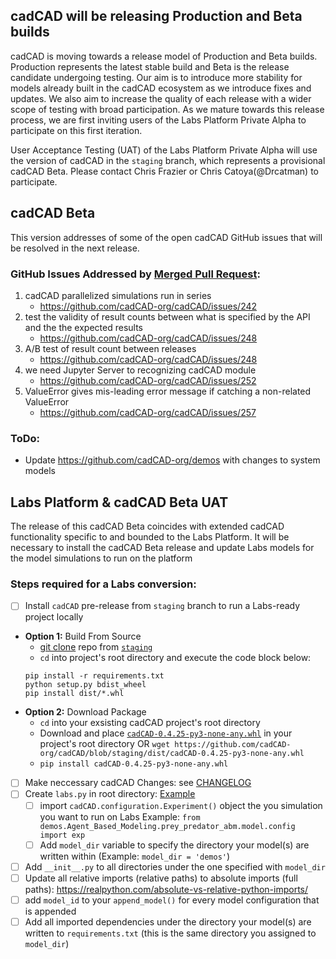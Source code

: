 ## cadCAD will be releasing Production and Beta builds
cadCAD is moving towards a release model of Production and Beta builds. Production represents the latest stable build and Beta is the release candidate undergoing testing. Our aim is to introduce more stability for models already built in the cadCAD ecosystem as we introduce fixes and updates. We also aim to increase the quality of each release with a wider scope of testing with broad participation. As we mature towards this release process, we are first inviting users of the Labs Platform Private Alpha to participate on this first iteration.

User Acceptance Testing (UAT) of the Labs Platform Private Alpha will use the version of cadCAD in the `staging` branch, which represents a provisional cadCAD Beta. Please contact Chris Frazier or Chris Catoya(@Drcatman) to participate.

## cadCAD Beta
This version addresses of some of the open cadCAD GitHub issues that will be resolved in the next release. 

### GitHub Issues Addressed by [Merged Pull Request](https://github.com/cadCAD-org/cadCAD/pull/274): 
1. cadCAD parallelized simulations run in series
	* https://github.com/cadCAD-org/cadCAD/issues/242
2. test the validity of result counts between what is specified by the API and the the expected results 
	* https://github.com/cadCAD-org/cadCAD/issues/248
3. A/B test of result count between releases
	* https://github.com/cadCAD-org/cadCAD/issues/248
4. we need Jupyter Server to recognizing cadCAD module
	* https://github.com/cadCAD-org/cadCAD/issues/252
5. ValueError gives mis-leading error message if catching a non-related ValueError
	* https://github.com/cadCAD-org/cadCAD/issues/257

### ToDo:
* Update https://github.com/cadCAD-org/demos with changes to system models

## Labs Platform & cadCAD Beta UAT
The release of this cadCAD Beta coincides with extended cadCAD functionality specific to and bounded to the Labs Platform. It will be necessary to install the cadCAD Beta release and update Labs models for the model simulations to run on the platform 

### Steps required for a Labs conversion:
- [ ] Install `cadCAD` pre-release from `staging` branch to run a Labs-ready project locally
* **Option 1:** Build From Source
	* [git clone](https://git-scm.com/docs/git-clone) repo from [`staging`](https://github.com/cadCAD-org/cadCAD/tree/staging)
	* `cd` into project's root directory and execute the code block below:
	```
	pip install -r requirements.txt
	python setup.py bdist_wheel
	pip install dist/*.whl
	```
* **Option 2:** Download Package
	* `cd` into your exsisting cadCAD project's root directory
	* Download and place [`cadCAD-0.4.25-py3-none-any.whl`](https://github.com/cadCAD-org/cadCAD/blob/staging/dist/cadCAD-0.4.25-py3-none-any.whl) in your project's root directory OR `wget https://github.com/cadCAD-org/cadCAD/blob/staging/dist/cadCAD-0.4.25-py3-none-any.whl`
	* `pip install cadCAD-0.4.25-py3-none-any.whl`
- [ ] Make neccessary cadCAD Changes: see [CHANGELOG](https://github.com/cadCAD-org/cadCAD/blob/staging/CHANGELOG.md)
- [ ] Create `labs.py` in root directory: [Example](https://github.com/JEJodesty/demos/blob/main/labs.py) 
  - [ ] import `cadCAD.configuration.Experiment()` object the you simulation you want to run on Labs
        Example: `from demos.Agent_Based_Modeling.prey_predator_abm.model.config import exp`
  - [ ] Add `model_dir` variable to specify the directory your model(s) are written within (Example: `model_dir = 'demos'`)
- [ ] Add `__init__.py` to all directories under the one specified with `model_dir`
- [ ] Update all relative imports (relative paths) to absolute imports (full paths): https://realpython.com/absolute-vs-relative-python-imports/
- [ ] add `model_id` to your `append_model()` for every model configuration that is appended
- [ ] Add all imported dependencies under the directory your model(s) are written to `requirements.txt` (this is the same directory you assigned to `model_dir`)
